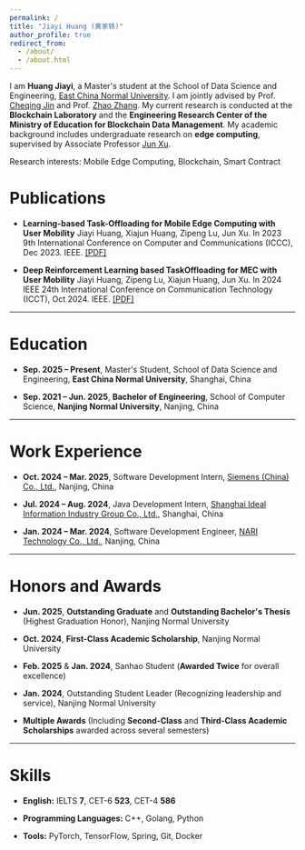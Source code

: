 ```yaml
---
permalink: /
title: "Jiayi Huang (黄家轶)"
author_profile: true
redirect_from: 
  - /about/
  - /about.html
---
```



I am **Huang Jiayi**, a Master's student at the School of Data Science and Engineering, [East China Normal University](https://www.ecnu.edu.cn/). I am jointly advised by Prof. [Cheqing Jin](https://faculty.ecnu.edu.cn/_s37/jcq_en/main.psp) and Prof. [Zhao Zhang](https://faculty.ecnu.edu.cn/_s37/zz2/main.psp). My current research is conducted at the **Blockchain Laboratory** and the **Engineering Research Center of the Ministry of Education for Blockchain Data Management**. My academic background includes undergraduate research on **edge computing**, supervised by Associate Professor [Jun Xu](https://ceai.njnu.edu.cn/info/1611/11581.htm).

Research interests: Mobile Edge Computing, Blockchain, Smart Contract

# Publications

* **Learning-based Task-Offloading for Mobile Edge Computing with User Mobility**
  Jiayi Huang, Xiajun Huang, Zipeng Lu, Jun Xu. In 2023 9th International Conference on Computer and Communications (ICCC), Dec 2023. IEEE. [[PDF]](/files/ICCC.pdf)

* **Deep Reinforcement Learning based TaskOffloading for MEC with User Mobility**
  Jiayi Huang, Zipeng Lu, Xiajun Huang, Jun Xu. In 2024 IEEE 24th International Conference on Communication Technology (ICCT), Oct 2024. IEEE. [[PDF]](/files/ICCT.pdf)

---

# Education

* **Sep. 2025 – Present**, Master's Student, School of Data Science and Engineering, **East China Normal University**, Shanghai, China

* **Sep. 2021 – Jun. 2025**, **Bachelor of Engineering**, School of Computer Science, **Nanjing Normal University**, Nanjing, China

---

# Work Experience

* **Oct. 2024 – Mar. 2025**, Software Development Intern, [Siemens (China) Co., Ltd.](https://www.siemens.com/cn/zh.html), Nanjing, China

* **Jul. 2024 – Aug. 2024**, Java Development Intern, [Shanghai Ideal Information Industry Group Co., Ltd.](https://www.meetingnow.cn/index.html), Shanghai, China

* **Jan. 2024 – Mar. 2024**, Software Development Engineer, [NARI Technology Co., Ltd.](https://job.sgepri.sgcc.com.cn/nari-career-ui/knownari/aboutnari), Nanjing, China

---

# Honors and Awards

* **Jun. 2025**, **Outstanding Graduate** and **Outstanding Bachelor's Thesis** (Highest Graduation Honor), Nanjing Normal University

* **Oct. 2024**, **First-Class Academic Scholarship**, Nanjing Normal University

* **Feb. 2025** & **Jan. 2024**, Sanhao Student (**Awarded Twice** for overall excellence)

* **Jan. 2024**, Outstanding Student Leader (Recognizing leadership and service), Nanjing Normal University

* **Multiple Awards** (Including **Second-Class** and **Third-Class Academic Scholarships** awarded across several semesters)

---

# Skills

* **English:** IELTS **7**, CET-6 **523**, CET-4 **586**

* **Programming Languages:** C++, Golang, Python

* **Tools:** PyTorch, TensorFlow, Spring, Git, Docker
